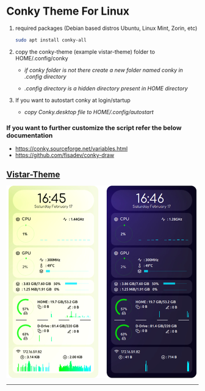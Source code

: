 # Conky Theme For Linux

1. required packages (Debian based distros Ubuntu, Linux Mint, Zorin, etc)
   
   ```bash
   sudo apt install conky-all
   ```

2. copy the conky-theme (example vistar-theme) folder to HOME/.config/conky
   
   * *if conky folder is not there create a new folder named conky in .config directory*
   
   * *.config directory is a hidden directory present in HOME directory*

3. If you want to autostart conky at login/startup
   
   * *copy Conky.desktop file to HOME/.config/autostart*

### If you want to further customize the script refer the below documentation

* https://conky.sourceforge.net/variables.html
* https://github.com/fisadev/conky-draw

## [Vistar-Theme](https://github.com/abhishek-mallav/conky-themes/tree/main/vistar-theme)

<img title="" src="https://github.com/abhishek-mallav/conky-themes/blob/main/Preview/vistar-theme.png" alt="" data-align="inline">

---
